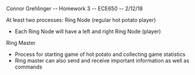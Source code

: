 Connor Grehlinger -- Homework 3 -- ECE650 -- 2/12/18


At least two processes:
Ring Node (regular hot potato player)
- Each Ring Node will have a left and right 
  Ring Node (player)

Ring Master
- Process for starting game of hot potato 
  and collecting game statistics 
- Ring master can also send and receive 
  important information as well as commands




